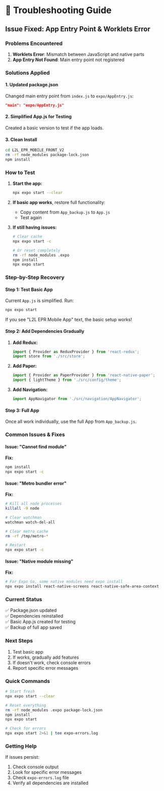# 🔧 Troubleshooting Guide

## Issue Fixed: App Entry Point & Worklets Error

### Problems Encountered
1. **Worklets Error**: Mismatch between JavaScript and native parts
2. **App Entry Not Found**: Main entry point not registered

### Solutions Applied

#### 1. Updated package.json
Changed main entry point from `index.js` to `expo/AppEntry.js`:
```json
"main": "expo/AppEntry.js"
```

#### 2. Simplified App.js for Testing
Created a basic version to test if the app loads.

#### 3. Clean Install
```bash
cd L2L_EPR_MOBILE_FRONT_V2
rm -rf node_modules package-lock.json
npm install
```

### How to Test

1. **Start the app:**
   ```bash
   npx expo start --clear
   ```

2. **If basic app works**, restore full functionality:
   - Copy content from `App_backup.js` to `App.js`
   - Test again

3. **If still having issues:**
   ```bash
   # Clear cache
   npx expo start -c
   
   # Or reset completely
   rm -rf node_modules .expo
   npm install
   npx expo start
   ```

### Step-by-Step Recovery

#### Step 1: Test Basic App
Current `App.js` is simplified. Run:
```bash
npx expo start
```

If you see "L2L EPR Mobile App" text, the basic setup works!

#### Step 2: Add Dependencies Gradually

1. **Add Redux:**
   ```javascript
   import { Provider as ReduxProvider } from 'react-redux';
   import store from './src/store';
   ```

2. **Add Paper:**
   ```javascript
   import { Provider as PaperProvider } from 'react-native-paper';
   import { lightTheme } from './src/config/theme';
   ```

3. **Add Navigation:**
   ```javascript
   import AppNavigator from './src/navigation/AppNavigator';
   ```

#### Step 3: Full App
Once all work individually, use the full App from `App_backup.js`.

### Common Issues & Fixes

#### Issue: "Cannot find module"
**Fix:**
```bash
npm install
npx expo start -c
```

#### Issue: "Metro bundler error"
**Fix:**
```bash
# Kill all node processes
killall -9 node

# Clear watchman
watchman watch-del-all

# Clear metro cache
rm -rf /tmp/metro-*

# Restart
npx expo start -c
```

#### Issue: "Native module missing"
**Fix:**
```bash
# For Expo Go, some native modules need expo install
npx expo install react-native-screens react-native-safe-area-context
```

### Current Status

✅ Package.json updated  
✅ Dependencies reinstalled  
✅ Basic App.js created for testing  
✅ Backup of full app saved  

### Next Steps

1. Test basic app
2. If works, gradually add features
3. If doesn't work, check console errors
4. Report specific error messages

### Quick Commands

```bash
# Start fresh
npx expo start --clear

# Reset everything
rm -rf node_modules .expo package-lock.json
npm install
npx expo start

# Check for errors
npx expo start 2>&1 | tee expo-errors.log
```

### Getting Help

If issues persist:
1. Check console output
2. Look for specific error messages
3. Check `expo-errors.log` file
4. Verify all dependencies are installed
